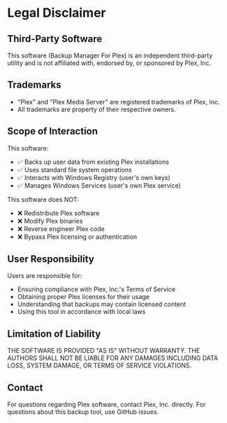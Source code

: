 # Legal Disclaimer

## Third-Party Software

This software (Backup Manager For Plex) is an independent third-party utility and is not affiliated with, endorsed by, or sponsored by Plex, Inc.

## Trademarks

- "Plex" and "Plex Media Server" are registered trademarks of Plex, Inc.
- All trademarks are property of their respective owners.

## Scope of Interaction

This software:

- ✅ Backs up user data from existing Plex installations
- ✅ Uses standard file system operations
- ✅ Interacts with Windows Registry (user's own keys)
- ✅ Manages Windows Services (user's own Plex service)

This software does NOT:

- ❌ Redistribute Plex software
- ❌ Modify Plex binaries
- ❌ Reverse engineer Plex code
- ❌ Bypass Plex licensing or authentication

## User Responsibility

Users are responsible for:

- Ensuring compliance with Plex, Inc.'s Terms of Service
- Obtaining proper Plex licenses for their usage
- Understanding that backups may contain licensed content
- Using this tool in accordance with local laws

## Limitation of Liability

THE SOFTWARE IS PROVIDED "AS IS" WITHOUT WARRANTY. THE AUTHORS SHALL NOT BE LIABLE FOR ANY DAMAGES INCLUDING DATA LOSS, SYSTEM DAMAGE, OR TERMS OF SERVICE VIOLATIONS.

## Contact

For questions regarding Plex software, contact Plex, Inc. directly.
For questions about this backup tool, use GitHub issues.
